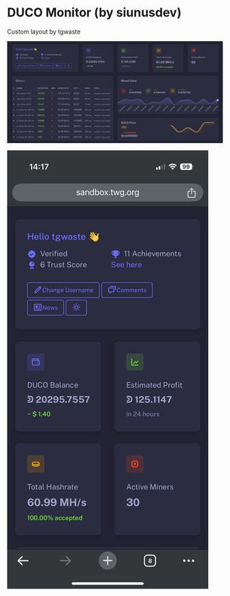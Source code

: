# DUCO Monitor (by siunusdev)
Custom layout by tgwaste

![duco-monitor Screenshot](
https://raw.githubusercontent.com/tgwaste/duco-monitor/main/v2023/screenshot.png)

![duco-monitor Mobile Screenshot](
https://raw.githubusercontent.com/tgwaste/duco-monitor/main/v2023/mobile.png)


